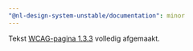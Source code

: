 ```yaml
---
"@nl-design-system-unstable/documentation": minor
---
```


Tekst [WCAG-pagina 1.3.3](/wcag/1.3.3) volledig afgemaakt.
